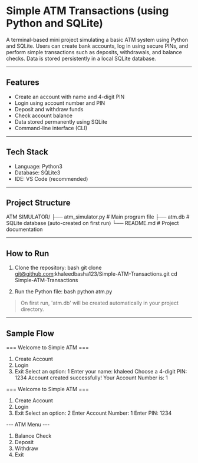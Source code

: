 #  Simple ATM Transactions (using Python and SQLite)

A terminal-based mini project simulating a basic ATM system using Python and SQLite. Users can create bank accounts, log in using secure PINs, and perform simple transactions such as deposits, withdrawals, and balance checks. Data is stored persistently in a local SQLite database.

---

##  Features

- Create an account with name and 4-digit PIN
- Login using account number and PIN
- Deposit and withdraw funds
- Check account balance
- Data stored permanently using SQLite
- Command-line interface (CLI)

---

##  Tech Stack

- Language: Python3
- Database: SQLite3
- IDE: VS Code (recommended)

---

##  Project Structure

ATM SIMULATOR/
├── atm_simulator.py    # Main program file
├── atm.db              # SQLite database (auto-created on first run)
└── README.md           # Project documentation

---

##  How to Run

1. Clone the repository:
   bash
   git clone git@github.com:khaleedbasha123/Simple-ATM-Transactions.git
   cd Simple-ATM-Transactions
   

2. Run the Python file:
   bash
   python atm.py
   

> On first run, 'atm.db' will be created automatically in your project directory.

---

##  Sample Flow

=== Welcome to Simple ATM ===
1. Create Account
2. Login
3. Exit
Select an option: 1
Enter your name: khaleed
Choose a 4-digit PIN: 1234
Account created successfully! Your Account Number is: 1

=== Welcome to Simple ATM ===
1. Create Account
2. Login
3. Exit
Select an option: 2
Enter Account Number: 1
Enter PIN: 1234

--- ATM Menu ---
1. Balance Check
2. Deposit
3. Withdraw
4. Exit